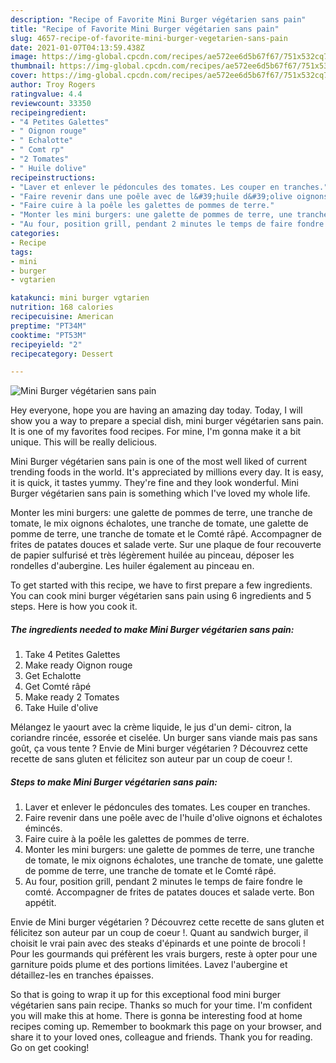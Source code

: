 ```yaml
---
description: "Recipe of Favorite Mini Burger végétarien sans pain"
title: "Recipe of Favorite Mini Burger végétarien sans pain"
slug: 4657-recipe-of-favorite-mini-burger-vegetarien-sans-pain
date: 2021-01-07T04:13:59.438Z
image: https://img-global.cpcdn.com/recipes/ae572ee6d5b67f67/751x532cq70/mini-burger-vegetarien-sans-pain-photo-principale-de-la-recette.jpg
thumbnail: https://img-global.cpcdn.com/recipes/ae572ee6d5b67f67/751x532cq70/mini-burger-vegetarien-sans-pain-photo-principale-de-la-recette.jpg
cover: https://img-global.cpcdn.com/recipes/ae572ee6d5b67f67/751x532cq70/mini-burger-vegetarien-sans-pain-photo-principale-de-la-recette.jpg
author: Troy Rogers
ratingvalue: 4.4
reviewcount: 33350
recipeingredient:
- "4 Petites Galettes"
- " Oignon rouge"
- " Echalotte"
- " Comt rp"
- "2 Tomates"
- " Huile dolive"
recipeinstructions:
- "Laver et enlever le pédoncules des tomates. Les couper en tranches."
- "Faire revenir dans une poêle avec de l&#39;huile d&#39;olive oignons et échalotes émincés."
- "Faire cuire à la poêle les galettes de pommes de terre."
- "Monter les mini burgers: une galette de pommes de terre, une tranche de tomate, le mix oignons échalotes, une tranche de tomate, une galette de pomme de terre, une tranche de tomate et le Comté râpé."
- "Au four, position grill, pendant 2 minutes le temps de faire fondre le comté. Accompagner de frites de patates douces et salade verte. Bon appétit."
categories:
- Recipe
tags:
- mini
- burger
- vgtarien

katakunci: mini burger vgtarien 
nutrition: 168 calories
recipecuisine: American
preptime: "PT34M"
cooktime: "PT53M"
recipeyield: "2"
recipecategory: Dessert

---
```



![Mini Burger végétarien sans pain](https://img-global.cpcdn.com/recipes/ae572ee6d5b67f67/751x532cq70/mini-burger-vegetarien-sans-pain-photo-principale-de-la-recette.jpg)

Hey everyone, hope you are having an amazing day today. Today, I will show you a way to prepare a special dish, mini burger végétarien sans pain. It is one of my favorites food recipes. For mine, I'm gonna make it a bit unique. This will be really delicious.

Mini Burger végétarien sans pain is one of the most well liked of current trending foods in the world. It's appreciated by millions every day. It is easy, it is quick, it tastes yummy. They're fine and they look wonderful. Mini Burger végétarien sans pain is something which I've loved my whole life.

Monter les mini burgers: une galette de pommes de terre, une tranche de tomate, le mix oignons échalotes, une tranche de tomate, une galette de pomme de terre, une tranche de tomate et le Comté râpé. Accompagner de frites de patates douces et salade verte. Sur une plaque de four recouverte de papier sulfurisé et très légèrement huilée au pinceau, déposer les rondelles d&#39;aubergine. Les huiler également au pinceau en.


To get started with this recipe, we have to first prepare a few ingredients. You can cook mini burger végétarien sans pain using 6 ingredients and 5 steps. Here is how you cook it.

<!--inarticleads1-->

##### The ingredients needed to make Mini Burger végétarien sans pain:

1. Take 4 Petites Galettes
1. Make ready  Oignon rouge
1. Get  Echalotte
1. Get  Comté râpé
1. Make ready 2 Tomates
1. Take  Huile d&#39;olive


Mélangez le yaourt avec la crème liquide, le jus d&#39;un demi- citron, la coriandre rincée, essorée et ciselée. Un burger sans viande mais pas sans goût, ça vous tente ? Envie de Mini burger végétarien ? Découvrez cette recette de sans gluten et félicitez son auteur par un coup de coeur !. 

<!--inarticleads2-->

##### Steps to make Mini Burger végétarien sans pain:

1. Laver et enlever le pédoncules des tomates. Les couper en tranches.
1. Faire revenir dans une poêle avec de l&#39;huile d&#39;olive oignons et échalotes émincés.
1. Faire cuire à la poêle les galettes de pommes de terre.
1. Monter les mini burgers: une galette de pommes de terre, une tranche de tomate, le mix oignons échalotes, une tranche de tomate, une galette de pomme de terre, une tranche de tomate et le Comté râpé.
1. Au four, position grill, pendant 2 minutes le temps de faire fondre le comté. Accompagner de frites de patates douces et salade verte. Bon appétit.


Envie de Mini burger végétarien ? Découvrez cette recette de sans gluten et félicitez son auteur par un coup de coeur !. Quant au sandwich burger, il choisit le vrai pain avec des steaks d&#39;épinards et une pointe de brocoli ! Pour les gourmands qui préfèrent les vrais burgers, reste à opter pour une garniture poids plume et des portions limitées. Lavez l&#39;aubergine et détaillez-les en tranches épaisses. 

So that is going to wrap it up for this exceptional food mini burger végétarien sans pain recipe. Thanks so much for your time. I'm confident you will make this at home. There is gonna be interesting food at home recipes coming up. Remember to bookmark this page on your browser, and share it to your loved ones, colleague and friends. Thank you for reading. Go on get cooking!
